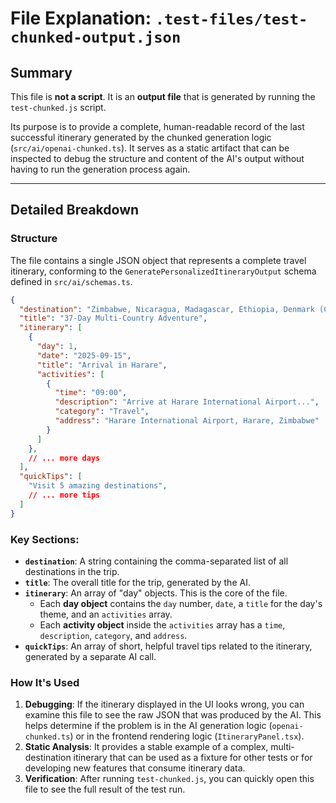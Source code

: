 
# File Explanation: `.test-files/test-chunked-output.json`

## Summary

This file is **not a script**. It is an **output file** that is generated by running the `test-chunked.js` script.

Its purpose is to provide a complete, human-readable record of the last successful itinerary generated by the chunked generation logic (`src/ai/openai-chunked.ts`). It serves as a static artifact that can be inspected to debug the structure and content of the AI's output without having to run the generation process again.

---

## Detailed Breakdown

### Structure

The file contains a single JSON object that represents a complete travel itinerary, conforming to the `GeneratePersonalizedItineraryOutput` schema defined in `src/ai/schemas.ts`.

```json
{
  "destination": "Zimbabwe, Nicaragua, Madagascar, Ethiopia, Denmark (Copenhagen)",
  "title": "37-Day Multi-Country Adventure",
  "itinerary": [
    {
      "day": 1,
      "date": "2025-09-15",
      "title": "Arrival in Harare",
      "activities": [
        {
          "time": "09:00",
          "description": "Arrive at Harare International Airport...",
          "category": "Travel",
          "address": "Harare International Airport, Harare, Zimbabwe"
        }
      ]
    },
    // ... more days
  ],
  "quickTips": [
    "Visit 5 amazing destinations",
    // ... more tips
  ]
}
```

### Key Sections:

-   **`destination`**: A string containing the comma-separated list of all destinations in the trip.
-   **`title`**: The overall title for the trip, generated by the AI.
-   **`itinerary`**: An array of "day" objects. This is the core of the file.
    -   Each **day object** contains the `day` number, `date`, a `title` for the day's theme, and an `activities` array.
    -   Each **activity object** inside the `activities` array has a `time`, `description`, `category`, and `address`.
-   **`quickTips`**: An array of short, helpful travel tips related to the itinerary, generated by a separate AI call.

### How It's Used

1.  **Debugging**: If the itinerary displayed in the UI looks wrong, you can examine this file to see the raw JSON that was produced by the AI. This helps determine if the problem is in the AI generation logic (`openai-chunked.ts`) or in the frontend rendering logic (`ItineraryPanel.tsx`).
2.  **Static Analysis**: It provides a stable example of a complex, multi-destination itinerary that can be used as a fixture for other tests or for developing new features that consume itinerary data.
3.  **Verification**: After running `test-chunked.js`, you can quickly open this file to see the full result of the test run.
